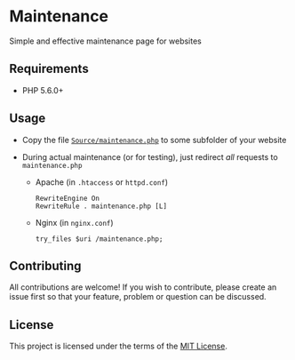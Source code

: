 # Maintenance

Simple and effective maintenance page for websites

## Requirements

 * PHP 5.6.0+

## Usage

 * Copy the file [`Source/maintenance.php`](Source/maintenance.php) to some subfolder of your website
 * During actual maintenance (or for testing), just redirect *all* requests to `maintenance.php`

   * Apache (in `.htaccess` or `httpd.conf`)

     ```
     RewriteEngine On
     RewriteRule . maintenance.php [L]
     ```

   * Nginx (in `nginx.conf`)

     ```
     try_files $uri /maintenance.php;
     ```

## Contributing

All contributions are welcome! If you wish to contribute, please create an issue first so that your feature, problem or question can be discussed.

## License

This project is licensed under the terms of the [MIT License](https://opensource.org/licenses/MIT).

